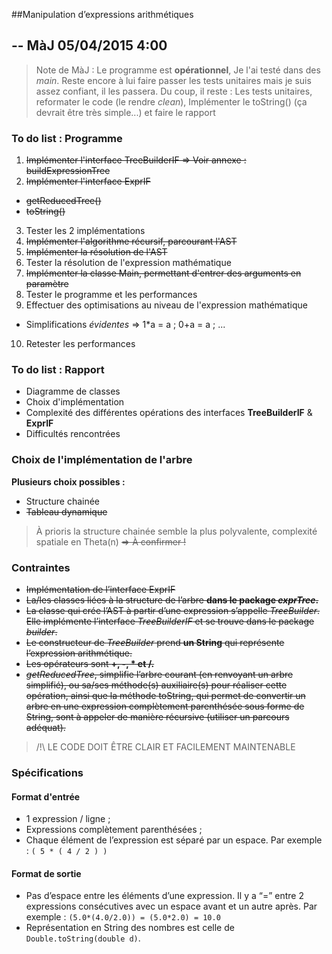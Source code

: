 ##Manipulation d’expressions arithmétiques 
## -- MàJ 05/04/2015 4:00
> Note de MàJ : 
> Le programme est **opérationnel**, Je l'ai testé dans des *main*. Reste encore à 
> lui faire passer les tests unitaires mais je suis assez confiant, il les passera.
> Du coup, il reste : Les tests unitaires, reformater le code (le rendre *clean*),
> Implémenter le toString() (ça devrait être très simple...) et faire le rapport

### To do list : Programme
1. ~~Implémenter l'interface TreeBuilderIF => Voir annexe : buildExpressionTree~~
2. ~~Implémenter l'interface ExprIF~~
  - ~~getReducedTree()~~ 
  - ~~toString()~~
3. Tester les 2 implémentations 
4. ~~Implémenter l'algorithme récursif, parcourant l'AST~~
5. ~~Implémenter la résolution de l'AST~~ 
6. Tester la résolution de l'expression mathématique
7. ~~Implémenter la classe Main, permettant d'entrer des arguments en paramètre~~
8. Tester le programme et les performances
9. Effectuer des optimisations au niveau de l'expression mathématique
  - Simplifications *évidentes* => 1*a = a ; 0+a = a ; ...
10. Retester les performances 

### To do list : Rapport
- Diagramme de classes
- Choix d'implémentation
- Complexité des différentes opérations des interfaces **TreeBuilderIF** & **ExprIF**
- Difficultés rencontrées 

### Choix de l'implémentation de l'arbre 
**Plusieurs choix possibles :**
- Structure chainée
- ~~Tableau dynamique~~

> À prioris la structure chainée semble la plus polyvalente, complexité spatiale en Theta(n) ~~=> À confirmer !~~

### Contraintes
- ~~Implémentation de l’interface ExprIF~~
- ~~La/les classes liées à la structure de l’arbre **dans le package _exprTree_.**~~
- ~~La classe qui crée l’AST à partir d’une expression s’appelle *TreeBuilder*. Elle implémente l’interface *TreeBuilderIF* et se trouve dans le package *builder*.~~
- ~~Le constructeur de *TreeBuilder* prend **un String** qui représente l’expression arithmétique.~~
- ~~Les opérateurs sont **+, -, * et /.**~~
- ~~*getReducedTree*, simplifie l’arbre courant (en renvoyant un arbre simplifié), ou sa/ses méthode(s) auxiliaire(s) pour réaliser cette opération, ainsi que la méthode toString, qui permet de convertir un arbre en une expression complètement parenthésée sous forme de String, sont à appeler de manière récursive (utiliser un parcours adéquat).~~

>  /!\ LE CODE DOIT ÊTRE CLAIR ET FACILEMENT MAINTENABLE


### Spécifications

#### Format d'entrée
 - 1 expression / ligne ;
 - Expressions complètement parenthésées ;
 - Chaque élément de l’expression est séparé par un espace. Par exemple : `( 5 * ( 4 / 2 ) )`

#### Format de sortie
 - Pas d’espace entre les éléments d’une expression. Il y a “=” entre 2 expressions consécutives avec un espace avant et un autre après. Par exemple : `(5.0*(4.0/2.0)) = (5.0*2.0) = 10.0`
 - Représentation en String des nombres est celle de `Double.toString(double d)`.


